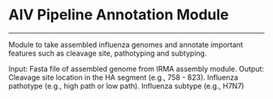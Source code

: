 # AIV Pipeline Annotation Module
---

Module to take assembled influenza genomes and annotate important features such as cleavage site, pathotyping and subtyping.

Input:
    Fasta file of assembled genome from IRMA assembly module.
Output:
    Cleavage site location in the HA segment (e.g., 758 - 823).
    Influenza pathotype (e.g., high path or low path).
    Influenza subtype (e.g., H7N7)

